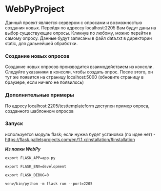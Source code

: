 # WebPyProject

Данный проект является сервером с опросами и возможностью создания новых. Перейдя по адрессу localhost:2205 Вам будут даны на выбор существующие опросы. Кликнув по любому, можно перейти к самому опросу. Данные будут записаны в файл data.txt в директории static, для дальнейшей обработки. 

### Создание новых опросов

Создание новых опросов производится взаимодействием из консоли. Следуйте указаниям в консоли, чтобы создать опрос. После этого, он тут же появится на страницу localhost:5000 (обновите страницу в браузере, если ничего не появилось)

### Дополнительные примеры

По адресу localhost:2205/testtemplateform доступен пример опроса, созданного шаблонном опросов

### Запуск

используется модуль flask; если нужна будет установка (по идее нет) - https://flask.palletsprojects.com/en/1.1.x/installation/#installation

***Из папки WebPy***
  
    export FLASK_APP=app.py  

    export FLASK_ENV=development
    
    export FLASK_DEBUG=0

    venv/bin/python -m flask run --port=2205


